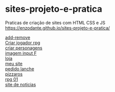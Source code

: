 # sites-projeto-e-pratica
 Praticas de criação de sites com HTML CSS e JS
 https://enzodante.github.io/sites-projeto-e-pratica/

<a href="https://enzodante.github.io/sites-projeto-e-pratica/add-remove" target="_new">add-remove</a><br>
<a href="https://enzodante.github.io/sites-projeto-e-pratica/criar-jogador-rpg" target="_blank">Criar jogador rpg</a><br>
<a href="https://enzodante.github.io/sites-projeto-e-pratica/criar-personagens" target="_blank">criar personagens</a><br>
<a href="https://enzodante.github.io/sites-projeto-e-pratica/imagem-inputF" target="_blank">imagem input F</a><br>
<a href="https://enzodante.github.io/sites-projeto-e-pratica/loja" target="_blank">loja</a><br>
<a href="https://enzodante.github.io/sites-projeto-e-pratica/meu-site" target="_blank">meu site</a><br>
<a href="https://enzodante.github.io/sites-projeto-e-pratica/pedido-lanhce" target="_blank">pedido lanche</a><br>
<a href="https://enzodante.github.io/sites-projeto-e-pratica/pizzaros" target="_blank">pizzaros</a><br>
<a href="https://enzodante.github.io/sites-projeto-e-pratica/rpg01" target="_blank">rpg 01</a><br>
<a href="https://enzodante.github.io/sites-projeto-e-pratica/site-noticias" target="_blank">site de noticias</a><br>
